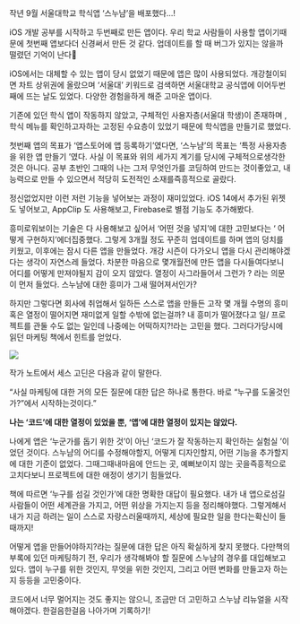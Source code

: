 
작년 9월 서울대학교 학식앱 ‘스누냠’을 배포했다...!

iOS 개발 공부를 시작하고 두번째로 만든 앱이다. 우리 학교 사람들이 사용할 앱이기때문에 첫번째 앱보다더 신경써서 만든 것 같다. 업데이트를 할 때 버그가 있지는 않을까 떨렸던 기억이 난다🥺

iOS에서는 대체할 수 있는 앱이 당시 없었기 때문에 앱은 많이 사용되었다. 개강철이되면 차트 상위권에 올랐으며 ‘서울대’ 키워드로 검색하면 서울대학교 공식앱에 이어두번째에 뜨는 날도 있었다. 다양한 경험을하게 해준 고마운 앱이다.

기존에 있던 학식 앱이 작동하지 않았고, 구체적인 사용자층(서울대 학생)이 존재하며 , 학식 메뉴를 확인하고자하는 고정된 수요층이 있었기 때문에 학식앱을 만들기로 했었다.

첫번째 앱의 목표가 ‘앱스토어에 앱 등록하기’였다면, ‘스누냠’의 목표는 ‘특정 사용자층을 위한 앱 만들기 ’였다. 사실 이 목표와 위의 세가지 계기를 당시에 구체적으로생각한 것은 아니다. 공부 초반인 그때의 나는 그저 무엇인가를 코딩하여 만드는 것이좋았고, 내 능력으로 만들 수 있으면서 적당히 도전적인 소재를즉흥적으로 골랐다.

정신없었지만 이런 저런 기능을 넣어보는 과정이 재미있었다. iOS 14에서 추가된 위젯도 넣어보고, AppClip 도 사용해보고, Firebase로 별점 기능도 추가해봤다.

흥미로워보이는 기술은 다 사용해보고 싶어서 ‘어떤 것을 넣지’에 대한 고민보다는 ‘ 어떻게 구현하지’에더집중했다. 그렇게 3개월 정도 꾸준히 업데이트를 하며 앱의 덩치를 키웠고, 이후에는 잠시 다른 앱을 만들었다. 개강 시즌이 다가오니 앱을 다시 관리해야겠다는 생각이 자연스레 들었다. 차분한 마음으로 몇개월전에 만든 앱을 다시들여다보니 어디를 어떻게 만져야될지 감이 오지 않았다. 열정이 사그라들어서 그런가 ? 라는 의문이 먼저 들었다. 스누냠에 대한 흥미가 그새 떨어져서인가?

하지만 그렇다면 회사에 취업해서 일하든 스스로 앱을 만들든 고작 몇 개월 수명의 흥미 혹은 열정이 떨어지면 재미없게 일할 수밖에 없는걸까? 내 흥미가 떨어졌다고 일/ 프로젝트를 관둘 수도 없는 일인데 나중에는 어떡하지?!라는 고민을 했다. 그러다가당시에 읽던 마케팅 책에서 힌트를 얻었다.

![](/images/thisIsMarketingBookCover.jpeg)

작가 노트에서 세스 고딘은 다음과 같이 말한다.

“사실 마케팅에 대한 거의 모든 질문에 대한 답은 하나로 통한다. 바로 “누구를 도울것인가?”에서 시작하는것이다.”

**나는 ‘코드’에 대한 열정이 있었을 뿐, ‘앱’에 대한 열정이 있지는 않았다.**

나에게 앱은 ‘누군가를 돕기 위한 것’이 아닌 ‘코드가 잘 작동하는지 확인하는 실험실 ’이었던 것이다. 스누냠의 어디를 수정해야할지, 어떻게 디자인할지, 어떤 기능을 추가할지에 대한 기준이 없었다. 그때그때내마음에 안드는 곳, 예뻐보이지 않는 곳을즉흥적으로 고치다보니 프로젝트에 대한 애정이 생기기 힘들었다.

책에 따르면 ‘누구를 섬길 것인가’에 대한 명확한 대답이 필요했다. 내가 내 앱으로섬길 사람들이 어떤 세계관을 가지고, 어떤 위상을 가지는지 등을 정리해야했다. 그렇게해서 내가 지금 하려는 일이 스스로 자랑스러울때까지, 세상에 필요한 일을 한다는확신이 들때까지!

어떻게 앱을 만들어야하지?라는 질문에 대한 답은 아직 확실하게 찾지 못했다. 다만책의 부록에 있던 마케팅하기 전, 우리가 생각해봐야 할 질문에 스누냠의 경우를 대입해보고있다. 앱이 누구를 위한 것인지, 무엇을 위한 것인지, 그리고 어떤 변화를 만들고자 하는지 등등을 고민중이다.

코드에서 너무 멀어지는 것도 좋지는 않으니, 조금만 더 고민하고 스누냠 리뉴얼을 시작해야겠다. 한걸음한걸음 나아가며 기록하기!
